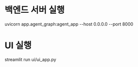 # 백엔드 서버 실행
uvicorn app.agent_graph:agent_app --host 0.0.0.0 --port 8000

# UI 실행
streamlit run ui/ui_app.py
